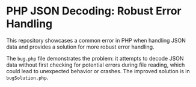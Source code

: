 # PHP JSON Decoding: Robust Error Handling

This repository showcases a common error in PHP when handling JSON data and provides a solution for more robust error handling.

The `bug.php` file demonstrates the problem: it attempts to decode JSON data without first checking for potential errors during file reading, which could lead to unexpected behavior or crashes. The improved solution is in `bugSolution.php`.